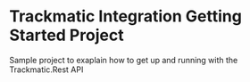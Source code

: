 # Trackmatic Integration Getting Started Project

Sample project to exaplain how to get up and running with the Trackmatic.Rest API